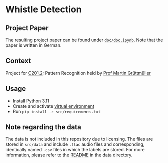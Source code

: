 # Whistle Detection

<!-- Introduction -->

## Project Paper

The resulting project paper can be found under [`doc/doc.ipynb`](doc/doc.ipynb).
Note that the paper is written in German.
<!-- TODO: add link to release pdf -->


## Context

Project for [C201.2](https://modulux.htwk-leipzig.de/modulux/modul/6325): Pattern Recognition held by [Prof Martin Grüttmüller](https://fim.htwk-leipzig.de/fakultaet/personen/professorinnen-und-professoren/martin-gruettmueller/)


## Usage

- Install Python 3.11
- Create and activate [virtual environment](https://docs.python.org/3/library/venv.html)
- Run `pip install -r src/requirements.txt`


## Note regarding the data

The data is not included in this repository due to licensing.
The files are stored in `src/data` and include `.flac` audio files and corresponding, identically named `.csv` files in which the labels are stored.
For more information, please refer to the [README](src/data/README.md) in the data directory.
